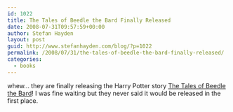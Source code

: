 ```yaml
---
id: 1022
title: The Tales of Beedle the Bard Finally Released
date: 2008-07-31T09:57:59+00:00
author: Stefan Hayden
layout: post
guid: http://www.stefanhayden.com/blog/?p=1022
permalink: /2008/07/31/the-tales-of-beedle-the-bard-finally-released/
categories:
  - books
---
```

whew... they are finally releasing the Harry Potter story <a href="http://www.amazon.com/gp/product/B001DB0HG2/stefanhayden-20">The Tales of Beedle the Bard</a>! I was fine waiting but they never said it would be released in the first place.